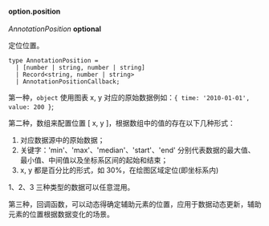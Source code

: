 #### option.position

<description> _AnnotationPosition_ **optional** </description>

定位位置。

```sign
type AnnotationPosition =
  | [number | string, number | string]
  | Record<string, number | string>
  | AnnotationPositionCallback;
```

第一种，`object` 使用图表 x, y 对应的原始数据例如：`{ time: '2010-01-01', value: 200 }`;

第二种，数组来配置位置 [ x, y ]，根据数组中的值的存在以下几种形式：

1. 对应数据源中的原始数据；
2. 关键字：'min'、'max'、'median'、'start'、'end' 分别代表数据的最大值、最小值、中间值以及坐标系区间的起始和结束；
3. x, y 都是百分比的形式，如 30%，在绘图区域定位(即坐标系内)

1、2、3 三种类型的数据可以任意混用。

第三种，回调函数，可以动态得确定辅助元素的位置，应用于数据动态更新，辅助元素的位置根据数据变化的场景。
